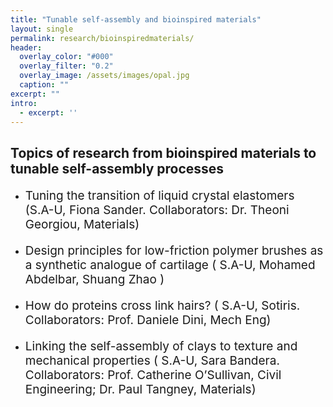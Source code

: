 ```yaml
---
title: "Tunable self-assembly and bioinspired materials"
layout: single
permalink: research/bioinspiredmaterials/
header:
  overlay_color: "#000"
  overlay_filter: "0.2"
  overlay_image: /assets/images/opal.jpg
  caption: ""
excerpt: ""
intro: 
  - excerpt: ''
---
```


## Topics of research from bioinspired materials to tunable self-assembly processes

* <p style="font-size:19px"> Tuning the transition of liquid crystal elastomers (S.A-U, Fiona Sander. Collaborators: Dr. Theoni Georgiou, Materials)</p>
* <p style="font-size:19px"> Design principles for low-friction polymer brushes as a synthetic analogue of cartilage ( S.A-U, Mohamed Abdelbar, Shuang Zhao )</p>
* <p style="font-size:19px"> How do proteins cross link hairs? ( S.A-U, Sotiris. Collaborators: Prof. Daniele Dini, Mech Eng)</p>
* <p style="font-size:19px"> Linking the self-assembly of clays to texture and mechanical properties ( S.A-U, Sara Bandera. Collaborators: Prof. Catherine O’Sullivan, Civil Engineering; Dr. Paul Tangney, Materials)</p>

